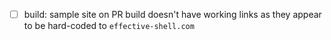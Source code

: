 - [ ] build: sample site on PR build doesn't have working links as they appear to be hard-coded to `effective-shell.com`
